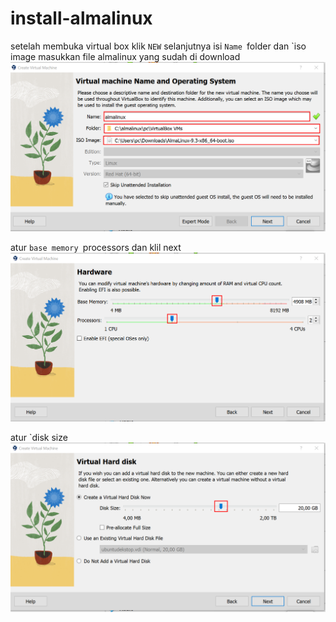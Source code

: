 # install-almalinux
setelah membuka virtual box klik `NEW` selanjutnya isi `Name `folder dan `iso image masukkan file almalinux yang sudah di download
![1](almalinux1.png)

atur `base memory `processors dan klil next
![2](almalinux2.png)

atur `disk size
![3](almalinux3.png)



